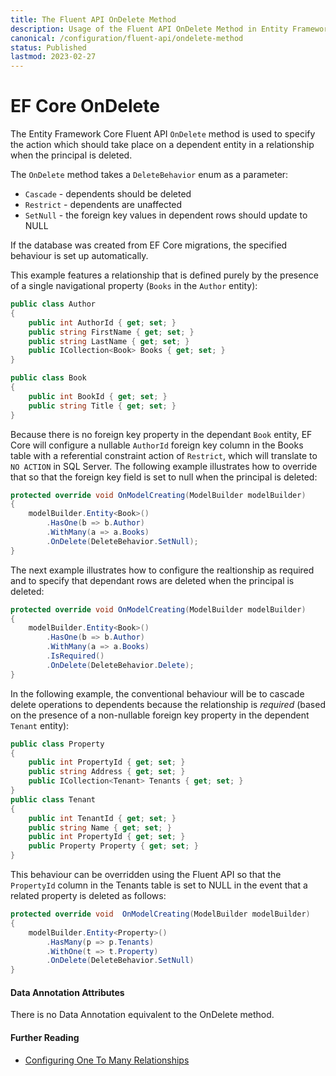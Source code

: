 ```yaml
---
title: The Fluent API OnDelete Method
description: Usage of the Fluent API OnDelete Method in Entity Framework Core
canonical: /configuration/fluent-api/ondelete-method
status: Published
lastmod: 2023-02-27
---
```


# EF Core OnDelete

The Entity Framework Core Fluent API `OnDelete` method is used to specify the action which should take place on a dependent entity in a relationship when the principal is deleted.

The `OnDelete` method takes a `DeleteBehavior` enum as a parameter:

- `Cascade` - dependents should be deleted
- `Restrict` - dependents are unaffected
- `SetNull` - the foreign key values in dependent rows should update to NULL

If the database was created from EF Core migrations, the specified behaviour is set up automatically. 

This example features a relationship that is defined purely by the presence of a single navigational property (`Books` in the `Author` entity):
```csharp
public class Author
{
    public int AuthorId { get; set; }
    public string FirstName { get; set; }
    public string LastName { get; set; }
    public ICollection<Book> Books { get; set; }
}

public class Book
{
    public int BookId { get; set; }
    public string Title { get; set; }
}
```
Because there is no foreign key property in the dependant `Book` entity, EF Core will configure a nullable `AuthorId` foreign key column in the Books table with a referential constraint action of `Restrict`, which will translate to `NO ACTION` in SQL Server. The following example illustrates how to override that so that the foreign key field is set to null when the principal is deleted:
```csharp
protected override void OnModelCreating(ModelBuilder modelBuilder)
{
    modelBuilder.Entity<Book>()
        .HasOne(b => b.Author)
        .WithMany(a => a.Books)
        .OnDelete(DeleteBehavior.SetNull);
}
```
The next example illustrates how to configure the realtionship as required and to specify that dependant rows are deleted when the principal is deleted:
```csharp
protected override void OnModelCreating(ModelBuilder modelBuilder)
{
    modelBuilder.Entity<Book>()
        .HasOne(b => b.Author)
        .WithMany(a => a.Books)
        .IsRequired()
        .OnDelete(DeleteBehavior.Delete);
}
```


In the following example, the conventional behaviour will be to cascade delete operations to dependents because the relationship is _required_ (based on the presence of a non-nullable foreign key property in the dependent `Tenant` entity):

```csharp
public class Property
{
    public int PropertyId { get; set; }
    public string Address { get; set; }
    public ICollection<Tenant> Tenants { get; set; }
}
public class Tenant
{
    public int TenantId { get; set; }
    public string Name { get; set; }
    public int PropertyId { get; set; }
    public Property Property { get; set; }
}
```
This behaviour can be overridden  using the Fluent API so that the `PropertyId` column in the Tenants table is set to NULL in the event that a related property is deleted as follows:
```csharp
protected override void  OnModelCreating(ModelBuilder modelBuilder)
{
    modelBuilder.Entity<Property>()
        .HasMany(p => p.Tenants)
        .WithOne(t => t.Property)
        .OnDelete(DeleteBehavior.SetNull)
}
```

#### Data Annotation Attributes

There is no Data Annotation equivalent to the OnDelete method.

#### Further Reading
- [Configuring One To Many Relationships](/configuration/one-to-many-relationship-configuration)
